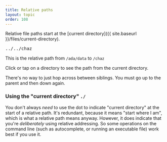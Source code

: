 ```yaml
---
title: Relative paths
layout: topic
order: 108
---
```


Relative file paths start at the
[current directory]({{ site.baseurl }}/files/current-directory).

<object id="svg-dir-diagram" data="{{ site.baseurl }}/images/dir-with-paths-relative.svg" type="image/svg+xml">
</object>

<pre id="path-display" class="language-plaintext highlighter-rouge">
../../chaz
</pre>

<p>
  This is the relative path from <code id="from-abs-display" class="language-plaintext highlighter-rouge">/ada/data</code> to
  <code id="to-abs-display" class="language-plaintext highlighter-rouge">/chaz</code>
</p>

<p class="js-only">
  Click or tap on a directory to see the path from the current directory.
</p>

There's no way to just hop across between siblings. You must go up to the
parent and then down again.

### Using the "current directory" `./`

You don't always _need_ to use the dot to indicate "current directory" at the
start of a relative path. It's redundant, because it means "start where I am",
which is what a relative path means anyway. However, it does indicate that
you're _deliberately_ using relative addressing. So some operations on the
command line (such as autocomplete, or running an executable file) work best if
you use it.

<script type="text/javascript">
  // check settings here match with SVG contents

  const ID_PREFIX = "dir",
        PATH_PREFIX = "path",
        TEXT_PREFIX = "text",
        ID_SEP = "-",
        COL_TEXT_DEFAULT = "#000",
        COL_TEXT_ON_PATH = "#fff",
        COL_ON_PATH = "#b00",
        COL_DEFAULT = "#ffb",
        COL_CURRENT = "#0b0",
        FROM_DISPLAY_NAME = "from-abs-display",
        TO_DISPLAY_NAME = "to-abs-display",
        PATH_DISPLAY_NAME = "path-display";
  const from_dir_id = "dir-0-0-1";

  // array of dirs from root to dir_id
  function get_dir_array(svg_obj, dir_id) {
    let dirs = [];
    let steps = dir_id.split(ID_SEP);
    for (let i=1; i<steps.length; i++) { // start at 1 to skip prefix
      dirs.push(svg_obj.getElementById(steps.slice(0, i+1).join(ID_SEP)));
    }
    return dirs;
  }
  function get_dir_name(svg_obj, dir) {
    return svg_obj.getElementById(dir.id.replace(ID_PREFIX, TEXT_PREFIX)).dataset['text'];
  }
  function get_abs_dir_name(svg_obj, dir) {
    let path = dir.id.split(ID_SEP);
    let route = [];
    for (let i=1; i<path.length; i++) {
      let d_id = path.slice(0,i+1).join(ID_SEP);
      route.push(get_dir_name(svg_obj, svg_obj.getElementById(d_id)));
    }
    return route.join("/").replace("//", "/");
  }
  function get_path_from_dir(svg_obj, dir) {
    return svg_obj.getElementById(dir.id.replace(ID_PREFIX, PATH_PREFIX));
  }

  let dirs, paths, texts, path_display, from_display, to_display;
  window.addEventListener("load", function() {
    let svgObject = document.getElementById('svg-dir-diagram').contentDocument;
    dirs  = svgObject.getElementsByTagName("use");
    paths = svgObject.getElementsByClassName("path");
    texts = svgObject.getElementsByClassName("text");
    from_display = document.getElementById(FROM_DISPLAY_NAME);
    to_display = document.getElementById(TO_DISPLAY_NAME);
    path_display = document.getElementById(PATH_DISPLAY_NAME);
    for (let d of dirs) {
      d.addEventListener("click", function(){
        for (let d of dirs) {
          d.setAttributeNS(null, 'style',  "--dirfill:" + COL_DEFAULT);
        }
        for (let t of texts) {
          t.setAttributeNS(null, 'style',  "--textfill:" + COL_TEXT_DEFAULT);
        }
        for (let path of paths) {
          path.setAttributeNS(null, 'style', "opacity: 0");
        }
        let from_dir = svgObject.getElementById(from_dir_id);
        let from_route = get_dir_array(svgObject, from_dir_id);
        let to_route = get_dir_array(svgObject, this.id);

        // run down from the two absolute paths, finding the first
        // place where the paths deviate

        let route_nodes = [];
        let route_paths = [];
        let route_names = ["."];
        let done = false;
        let i = 0;
        if (from_dir_id === this.id) {
          done = true;
        }
        while (! done) {
          done = true;
          if (i >= from_route.length) { // to is below from
            for (let d of to_route.slice(i)) {
              route_nodes.push(d);
              route_paths.push(get_path_from_dir(svgObject, d));
              route_names.push(get_dir_name(svgObject, d));
            }
          } else if (
             (i >= to_route.length) // to is above from
             || (from_route[i] != to_route[i]) // diverges at i
            ) { 
            route_nodes = from_route.slice(i-1).slice(0, -1);
            route_paths.push(get_path_from_dir(svgObject, from_dir));
            for (let d of route_nodes.slice(1)){
              route_paths.push(get_path_from_dir(svgObject, d));
            }
            route_names = new Array(route_nodes.length);
            route_names.fill("..");
            if (from_route[i] != to_route[i]) {
              for (let d of to_route.slice(i)) {
                route_nodes.push(d);
                route_paths.push(get_path_from_dir(svgObject, d));
                route_names.push(get_dir_name(svgObject, d));
              }
            }
          } else {
            i++;
            done = false;
          }
        }
        for (let d of route_nodes) {
          d.setAttributeNS(null, 'style',  "--dirfill:" + COL_ON_PATH);
          svgObject.getElementById(d.id.replace(ID_PREFIX, TEXT_PREFIX)).setAttributeNS(null, 'style',  "--textfill:" + COL_TEXT_ON_PATH);
        }
        for (let p of route_paths) {
          p.setAttributeNS(null, 'style',  "opacity:1");
        }
        from_dir.setAttributeNS(null, 'style',  "--dirfill:" + COL_CURRENT);
        svgObject.getElementById(from_dir.id.replace(ID_PREFIX, TEXT_PREFIX)).setAttributeNS(null, 'style',  "--textfill:" + COL_TEXT_ON_PATH);
        path_display.innerHTML = route_names.length? route_names.join("/") : "&nbsp;";
        from_display.innerHTML = get_abs_dir_name(svgObject, from_dir);
        to_display.innerHTML = get_abs_dir_name(svgObject, this);
      })
    }
  });
</script>